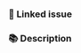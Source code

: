 ### 🔗 Linked issue

<!-- Please ensure there is an open issue and mention its number. For example, "resolves #123" -->

### 📚 Description

<!-- Describe your changes in detail. Why is this change required? What problem does it solve? -->

<!----------------------------------------------------------------------
Before creating the pull request, please make sure you do the following:

- Check that there isn't already a PR that solves the problem the same way. If you find a duplicate, please help us reviewing it.
- Read the contribution docs at https://nuxt.com/docs/community/contribution
- Read the Contributing Guidelines at https://github.com/vitejs/vite/blob/main/CONTRIBUTING.md.
- Ensure that PR title follows conventional commits (https://conventionalcommits.org)
- Update the corresponding documentation if needed.
- Include relevant tests that fail without this PR but pass with it.

Thank you for contributing to Nuxt!
----------------------------------------------------------------------->
